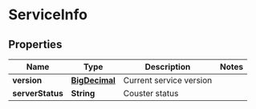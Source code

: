 
# ServiceInfo

## Properties
Name | Type | Description | Notes
------------ | ------------- | ------------- | -------------
**version** | [**BigDecimal**](BigDecimal.md) | Current service version | 
**serverStatus** | **String** | Couster status | 



